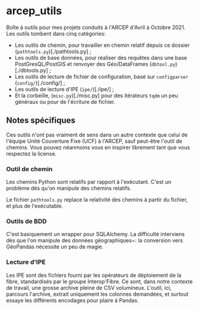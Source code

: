 # arcep_utils

Boîte à outils pour mes projets conduits à l'ARCEP d'Avril à Octobre 2021.
Les outils tombent dans cinq catégories: 
- Les outils de chemin, pour travailler en chemin relatif depuis ce dossier (`pathtools.py`)[./pathtools.py] ;
- Les outils de base données, pour réaliser des requêtes dans une base PostGresQL/PostGIS et renvoyer des Géo/DataFrames (`dbtool.py`)[./dbtools.py] ;
- Les outils de lecture de fichier de configuration, basé sur `configparser` (`config/`)[./config/] ;
- Les outils de lecture d'IPE (`ipe/`)[./ipe/] ;
- Et la corbeille, (`misc.py`)[./misc.py] pour des itérateurs `tqdm` un peu généraux ou pour de l'écriture de fichier.

## Notes spécifiques

Ces outils n'ont pas vraiment de sens dans un autre contexte que celui de l'équipe Unité Couverture Fixe (UCF) à l'ARCEP, sauf peut-être l'outil de chemins.
Vous pouvez néanmoins vous en inspirer librement tant que vous respectez la license.

### Outil de chemin

Les chemins Python sont relatifs par rapport à l'exécutant. 
C'est un problème dès qu'on manipule des chemins relatifs.

Le fichier `pathtools.py` replace la relativité des chemins à partir du fichier, et plus de l'exécutable.

### Outils de BDD

C'est basiquement un wrapper pour SQLAlchemy. 
La difficulté interviens dès que l'on manipule des données géographiques~: la conversion vers GéoPandas nécessite un peu de magie.

### Lecture d'IPE

Les IPE sont des fichiers fourni par les opérateurs de déploiement de la fibre, standardisés par le groupe Interop'Fibre. 
Ce sont, dans notre contexte de travail, une grosse archive pleine de CSV volumineux.
L'outil, ici, parcours l'archive, extrait uniquement les colonnes demandées, et surtout essaye les différents encodages pour plaire à Pandas.
